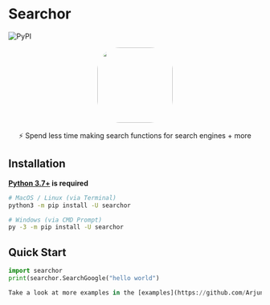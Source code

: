 Searchor
========
![PyPI](https://img.shields.io/pypi/v/searchor?color=green&logo=python&logoColor=green)
<div style="text-align: center; display: grid; justify-content: center;"><img style="margin: auto; margin-bottom: 1rem; border-radius: 30%;" height="150" width="150" src="https://media.discordapp.net/attachments/1006947177077166191/1013165217255006249/Searchor.png"/>⚡️ Spend less time making search functions for search engines + more</div>

Installation
------------
**[Python 3.7+](https://www.python.org/downloads/) is required**
```bash
# MacOS / Linux (via Terminal)
python3 -m pip install -U searchor

# Windows (via CMD Prompt)
py -3 -m pip install -U searchor
```

Quick Start
-----------
```python
import searchor
print(searchor.SearchGoogle("hello world")

Take a look at more examples in the [examples](https://github.com/ArjunSharda/Searchor/tree/main/examples) folder!
```

